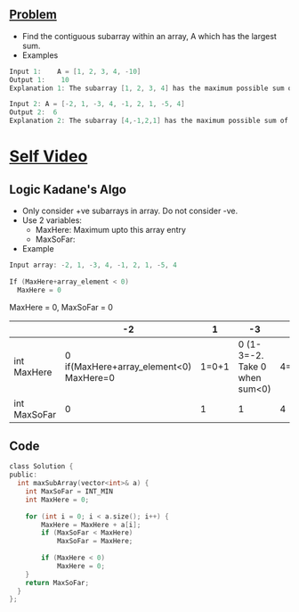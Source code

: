 ## [Problem](https://leetcode.com/problems/maximum-subarray/)
- Find the contiguous subarray within an array, A which has the largest sum.
- Examples
```c++
Input 1:    A = [1, 2, 3, 4, -10]
Output 1:    10
Explanation 1: The subarray [1, 2, 3, 4] has the maximum possible sum of 10.

Input 2: A = [-2, 1, -3, 4, -1, 2, 1, -5, 4]
Output 2:  6
Explanation 2: The subarray [4,-1,2,1] has the maximum possible sum of 6.
```

# [Self Video](https://youtu.be/zXB9SQ5kqJA)

## Logic Kadane's Algo
- Only consider +ve subarrays in array. Do not consider -ve.
- Use 2 variables:
  - MaxHere: Maximum upto this array entry
  - MaxSoFar: 
- Example
```c++
Input array: -2, 1, -3, 4, -1, 2, 1, -5, 4
        
If (MaxHere+array_element < 0)
  MaxHere = 0
```

MaxHere = 0, MaxSoFar = 0
        
|| -2 | 1 | -3 | 4 | -1 | 2 | 1 | -5 | 4 |
|---|---|---|---|---|---|---|---|---|---|
|int MaxHere| 0 if(MaxHere+array_element<0) MaxHere=0 | 1=0+1 | 0 (1-3=-2. Take 0 when sum<0) | 4=0+4 | 3=4-1 | 5=3+2 | 6=5+1 | 1=6-5 | 5=4+1 |
|int MaxSoFar| 0 | 1 | 1 | 4 | 4 | 5 | 6 | 6 | 6 |

## Code
```c
class Solution {
public:
  int maxSubArray(vector<int>& a) {
    int MaxSoFar = INT_MIN
    int MaxHere = 0; 
  
    for (int i = 0; i < a.size(); i++) { 
        MaxHere = MaxHere + a[i]; 
        if (MaxSoFar < MaxHere) 
            MaxSoFar = MaxHere; 
  
        if (MaxHere < 0) 
            MaxHere = 0; 
    } 
    return MaxSoFar;         
  }
};
```
